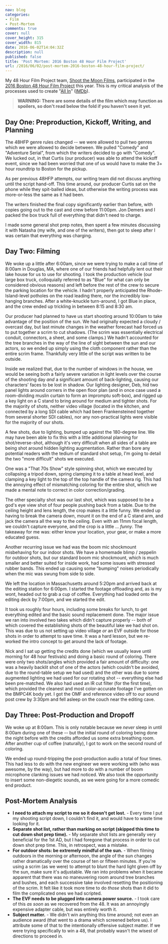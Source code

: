 ```yaml
---
nav: blog
categories:
- Film
- Post-Mortem
comments: true
cover: null
cover_height: 315
cover_width: 815
date: 2016-06-02T14:04:32Z
description: null
published: false
title: 'Post Mortem: 2016 Boston 48 Hour Film Project'
url: /2016/06/02/post-mortem-2016-boston-48-hour-film-project/
---
```


My 48 Hour Film Project team, [Shoot the Moon Films](http://shootthemoonfilms.com), participated in the [2016 Boston 48 Hour Film Project](https://www.48hourfilm.com/boston-ma/48hfp/2016) this year. This is my critical analysis of the processes used to create "[All In](http://www.imdb.com/title/tt5729864/)" ([IMDb](http://www.imdb.com/title/tt5729864/)).

> **WARNING: There are some details of the film which may function as spoilers, so don't read below the fold if you haven't seen it yet.**

<!--more-->

## Day One: Preproduction, Kickoff, Writing, and Planning

The 48HFP genre rules changed -- we were allowed to pull two genres which we were allowed to decide between. We pulled "Comedy" and "Adventure Serial", from which the writers decided to go with "Comedy". We lucked out, in that Curtis (our producer) was able to attend the kickoff event, since we had been worried that one of us would have to make the 3+ hour roundtrip to Boston for the pickup.

As per previous 48HFP attempts, our writing team did not discuss anything until the script hand-off. This time around, our producer Curtis sat on the phone while they spit-balled ideas, but otherwise the writing process was more-or-less the same as it had been.

The writers finished the final copy significantly earlier than before, with copies going out to the cast and crew before 11:00pm. Jon Demers and I packed the box truck full of everything that didn't need to charge.

I made some general shot prep notes, then spent a few minutes discussing it with Natasha (my wife, and one of the writers), then got to sleep after I was certain that everything was charging.

## Day Two: Filming

We woke up a little after 6:00am, since we were trying to make a call time of 8:00am in Douglas, MA, where one of our friends had helpfully lent out their lake house for us to use for shooting. I took the production vehicle (our large box truck, colloquially referred to as "Blue" for what can only be considered obvious reasons) and left before the rest of the crew to secure the parking location for the vehicle. I hadn't properly anticipated the Rhode-Island-level potholes on the road leading there, nor the incredibly low-hanging branches. After a white-knuckle turn-around, I got Blue in place, and the crew ended up trickling in between 8:15 and 8:30 am.

Our producer had planned to have us start shooting around 10:00am to take advantage of the position of the sun. We had originally expected a cloudy / overcast day, but last minute changes in the weather forecast had forced us to put together a scrim to cut shadows. (The scrim was essentially electrical conduit, connectors, a sheet, and some clamps.) We hadn't accounted for the tree branches in the way of the line of sight between the sun and our actors, so we ended up simply using the cloth component rather than the entire scrim frame. Thankfully very little of the script was written to be outside.

Inside we realized that, due to the number of windows in the house, we would be seeing both a fairly severe variation in light levels over the course of the shooting day *and* a significant amount of back-lighting, causing our characters' faces to be lost in shadow. Our lighting designer, Deb, hid two panel lights around corners in the open floor plan (and in once case used a room-dividing muslin curtain to form an impromptu soft-box), and rigged up a key light on a C stand to bring around for medium and tighter shots. For the majority of shots, neither video village (located in the kitchen, and connected by a long SDI cable which had been Frankensteined together from several shorter SDI cables), nor any non-practical lights were visible for the majority of our shots.

A few shots, due to lighting, bumped up against the 180-degree line. We may have been able to fix this with a little additional planning for shot/reverse-shot, although it's very difficult when all sides of a table are being shot around hidden lighting augmentation. Rather than bore any potential readers with the tedium of standard shot setup, I'm going to detail the two "more difficult" shots we executed.

One was a "That 70s Show" style spinning shot, which we executed by collapsing a tripod down, spring clamping it to a table at head level, and clamping a key light to the top of the top handle of the camera rig. This had the annoying effect of mismatching coloring for the entire shot, which we made a mental note to correct in color correction/grading.

The other specialty shot was our last shot, which was supposed to be a god's eye view shot of four people pushing back from a table. Due to the ceiling height and lens length, the crop makes it a little funny. We ended up having to break the camera down, mount it on the end of a C stand arm, and jack the camera all the way to the ceiling. Even with an 11mm focal length, we couldn't capture everyone, and the crop is a little ... *funny*. The takeaway for me was: either know your location, your gear, or make a more educated guess.

Another recurring issue we had was the boom mic shockmount misbehaving for our indoor shots. We have a homemade blimp / zeppelin for outdoor shots, but our standard boom mic shockmount, which is much smaller and better suited for inside work, had some issues with stressed rubber bands. This ended up causing some "bumping" noises periodically when the mic was swung from side to side.

We left the location in Massachusetts around 5:20pm and arrived back at the editing station for 6:00pm. I started the footage offloading and, as is my wont, headed out to grab a cup of coffee. Everything had loaded onto the editing deck by 7:00pm, and we started the edit.

It took us roughly four hours, including some breaks for lunch, to get everything edited and the basic sound replacement done. The major issue we ran into involved two takes which didn't capture properly -- both of which covered the establishing shots of the beautiful lake we had shot on. This was due to us not setting up video village *or* an EVF outside for those shots in order to attempt to save time. It was a hard lesson, but we re-worked the intro concept to get around the lack of footage.

Nick and I sat up getting the credits done (which we usually leave until morning for 48 hour festivals) and doing a basic round of coloring. There were only two shots/angles which provided a fair amount of difficulty: one was a heavily backlit shot of one of the actors (which couldn't be avoided, due to the round-table setup we had used) and the other was due to some augmented lighting we had used for our rotating shot -- everything else had been pre-matched. We also had used an IR cut filter (for the first time), which provided the cleanest and most color-accurate footage I've gotten on the BMPC4K body yet. I got the OMF and reference video off to our sound post crew by 3:30pm and fell asleep on the couch near the editing cave.

## Day Three: Post-Production and Dropoff

We woke up at 8:00am. This is only notable because we *never* sleep in until 8:00am during one of these -- but the initial round of coloring being done the night before with the credits afforded us some extra breathing room. After another cup of coffee (naturally), I got to work on the second round of coloring.

We ended up round-tripping the post-production audio a total of four times. This had less to do with the new engineer we were working with (who was awesome, by the way), but had more to do with a number of boom microphone clanking issues we had noticed. We also took the opportunity to insert some non-diegetic sounds, as we were going for a more comedic end product.

## Post-Mortem Analysis

* **I need to attach my script to me so it doesn't get lost.** - Every time I put my shooting script down, I couldn't find it, and would have to waste time looking for it.
* **Separate shot list, rather than marking on script (skipped this time to cut down shot prep time).** - My separate shot lists are generally very beneficial for the 1st AD, but I had foregone that process in order to cut down shot prep time. This, in retrospect, was a mistake.
* **For outdoor shots: be extremely mindful of the sun.** - When filming outdoors in the morning or afternoon, the angle of the sun changes rather dramatically over the course of ten or fifteen minutes. If you're using a scrim (as we were) to attempt to blunt the hard light given off by the sun, make sure it's adjustable. We ran into problems when it became apparent that there was no maneuvering room around tree branches and bushes, and each successive take involved resetting the positioning of the scrim. It felt like it took more time to do *those* shots than it did to film the complicated ones we had scripted.
* **The EVF needs to be plugged into camera power source.** - I took care of this *as soon* as we recovered from the 48. It was an annoyingly expensive adapter cable, but was entirely worth it.
* **Subject matter.** - We didn't win anything this time around; not even an audience award (that went to a drama which screened before us). I attribute some of that to the intentionally offensive subject matter. If we were trying specifically to win a 48, that probably wasn't the wisest of directions to proceed in.
